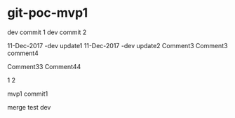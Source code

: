# git-poc-mvp1

dev commit 1
dev commit 2

11-Dec-2017 -dev update1
11-Dec-2017 -dev update2
Comment3
Comment3
comment4

Comment33
Comment44

1
2

mvp1 commit1

merge test dev